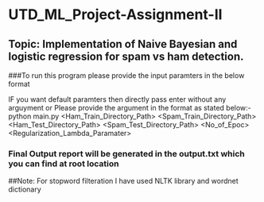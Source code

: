 # UTD_ML_Project-Assignment-II

## Topic: Implementation of Naive Bayesian and logistic regression for spam vs ham detection.

###To run this program please provide the input paramters in the below format


IF you want default paramters then directly pass enter without any arguyment or Please provide the argument in the format as stated below:-
python main.py <Ham_Train_Directory_Path> <Spam_Train_Directory_Path> <Ham_Test_Directory_Path> <Spam_Test_Directory_Path> <LearningRate> <No_of_Epoc> <Regularization_Lambda_Paramater>

### Final Output report will be generated in the output.txt which you can find at root location 

##Note: For stopword filteration I have used NLTK library and wordnet dictionary
